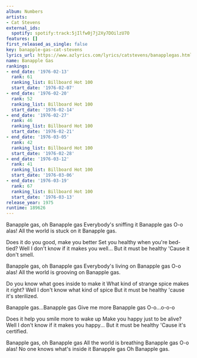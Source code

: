```yaml
---
album: Numbers
artists:
- Cat Stevens
external_ids:
  spotify: spotify:track:5jIlfw0j7j2Xy7DOilzU7O
features: []
first_released_as_single: false
key: banapple-gas-cat-stevens
lyrics_url: https://www.azlyrics.com/lyrics/catstevens/banapplegas.html
name: Banapple Gas
rankings:
- end_date: '1976-02-13'
  rank: 61
  ranking_list: Billboard Hot 100
  start_date: '1976-02-07'
- end_date: '1976-02-20'
  rank: 52
  ranking_list: Billboard Hot 100
  start_date: '1976-02-14'
- end_date: '1976-02-27'
  rank: 46
  ranking_list: Billboard Hot 100
  start_date: '1976-02-21'
- end_date: '1976-03-05'
  rank: 42
  ranking_list: Billboard Hot 100
  start_date: '1976-02-28'
- end_date: '1976-03-12'
  rank: 41
  ranking_list: Billboard Hot 100
  start_date: '1976-03-06'
- end_date: '1976-03-19'
  rank: 67
  ranking_list: Billboard Hot 100
  start_date: '1976-03-13'
release_year: 1975
runtime: 189626
---
```

Banapple gas, oh Banapple gas
Everybody's sniffing it Banapple gas
O-o alas!
All the world is stuck on it Banapple gas.

Does it do you good, make you better
Set you healthy when you're bed-tied?
Well I don't know if it makes you well...
But it must be healthy
'Cause it don't smell.

Banapple gas, oh Banapple gas
Everybody's living on Banapple gas
O-o alas!
All the world is grooving on Banapple gas.

Do you know what goes inside to make it
What kind of strange spice makes it right?
Well I don't know what kind of spice
But it must be healthy 'cause it's sterilized.

Banapple gas...Banapple gas
Give me more Banapple gas
O-o...o-o-o

Does it help you smile more to wake up
Make you happy just to be alive?
Well I don't know if it makes you happy...
But it must be healthy
'Cause it's certified.

Banapple gas, oh Banapple gas
All the world is breathing Banapple gas
O-o alas!
No one knows what's inside it Banapple gas
Oh Banapple gas.
